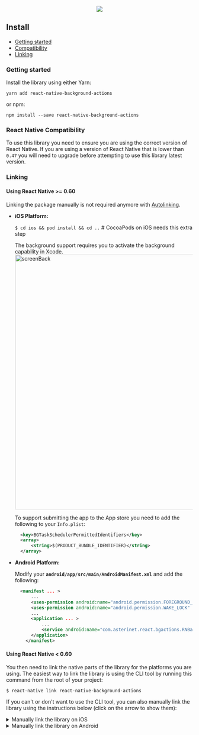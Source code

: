 <p align="center">
  <img src="https://i.imgur.com/G8BUzdZ.png" />
</p>

## Install
- [Getting started](#getting-started)
- [Compatibility](#react-native-compatibility)
- [Linking](#linking)

### Getting started
Install the library using either Yarn:

```
yarn add react-native-background-actions
```

or npm:

```
npm install --save react-native-background-actions
```

### React Native Compatibility
To use this library you need to ensure you are using the correct version of React Native. If you are using a version of React Native that is lower than `0.47` you will need to upgrade before attempting to use this library latest version.

### Linking

#### Using React Native >= 0.60
Linking the package manually is not required anymore with [Autolinking](https://github.com/react-native-community/cli/blob/master/docs/autolinking.md).

- **iOS Platform:**

  `$ cd ios && pod install && cd ..` # CocoaPods on iOS needs this extra step
  
  The background support requires you to activate the background capability in Xcode.
  <img width="688" alt="screenBack" src="https://user-images.githubusercontent.com/44206249/72381524-d2490e00-3717-11ea-959c-f95d94e6ae26.png">

  To support submitting the app to the App store you need to add the following to your `Info.plist`:

  ```xml
    <key>BGTaskSchedulerPermittedIdentifiers</key>
    <array>
        <string>$(PRODUCT_BUNDLE_IDENTIFIER)</string>
    </array>
  ```

- **Android Platform:**

  Modify your **`android/app/src/main/AndroidManifest.xml`** and add the following:
  ```xml
    <manifest ... >
        ...
        <uses-permission android:name="android.permission.FOREGROUND_SERVICE" />
        <uses-permission android:name="android.permission.WAKE_LOCK" />
        ...
        <application ... >
            ...
            <service android:name="com.asterinet.react.bgactions.RNBackgroundActionsTask" />
        </application>
      </manifest>
  ```
  
  
#### Using React Native < 0.60

You then need to link the native parts of the library for the platforms you are using. The easiest way to link the library is using the CLI tool by running this command from the root of your project:

`$ react-native link react-native-background-actions`

If you can't or don't want to use the CLI tool, you can also manually link the library using the instructions below (click on the arrow to show them):

<details>
<summary>Manually link the library on iOS</summary>

1. In XCode, in the project navigator, right click `Libraries` ➜ `Add Files to [your project's name]`
2. Go to `node_modules` ➜ `react-native-background-actions` and add `RNBackgroundActions.xcodeproj`
3. In XCode, in the project navigator, select your project. Add `libRNBackgroundActions.a` to your project's `Build Phases` ➜ `Link Binary With Libraries`
4. Run your project (`Cmd+R`)<
</details>

<details>
<summary>Manually link the library on Android</summary>

1. Open up `android/app/src/main/java/[...]/MainApplication.java`
  - Add `import com.asterinet.react.bgactions.BackgroundActionsPackage;` to the imports at the top of the file
  - Add `new BackgroundActionsPackage()` to the list returned by the `getPackages()` method
2. Append the following lines to `android/settings.gradle`:
  	```
  	include ':react-native-background-actions'
  	project(':react-native-background-actions').projectDir = new File(rootProject.projectDir, 	'../node_modules/react-native-background-actions/android')
  	```
3. Insert the following lines inside the dependencies block in `android/app/build.gradle`:
  	```
      compile project(':react-native-background-actions')
  	```
</details>
